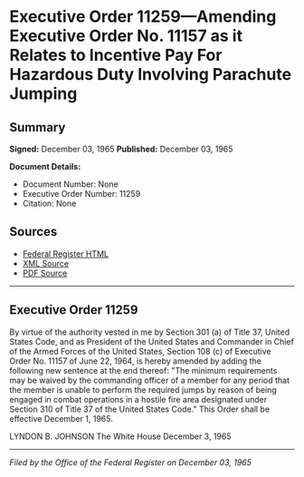 # Executive Order 11259—Amending Executive Order No. 11157 as it Relates to Incentive Pay For Hazardous Duty Involving Parachute Jumping

## Summary

**Signed:** December 03, 1965
**Published:** December 03, 1965

**Document Details:**
- Document Number: None
- Executive Order Number: 11259
- Citation: None

## Sources
- [Federal Register HTML](https://www.presidency.ucsb.edu/documents/executive-order-11259-amending-executive-order-no-11157-it-relates-incentive-pay-for)
- [XML Source](None)
- [PDF Source](None)

---

## Executive Order 11259

By virtue of the authority vested in me by Section 301 (a) of Title 37, United States Code, and as President of the United States and Commander in Chief of the Armed Forces of the United States, Section 108 (c) of Executive Order No. 11157 of June 22, 1964, is hereby amended by adding the following new sentence at the end thereof:
"The minimum requirements may be waived by the commanding officer of a member for any period that the member is unable to perform the required jumps by reason of being engaged in combat operations in a hostile fire area designated under Section 310 of Title 37 of the United States Code."
This Order shall be effective December 1, 1965.

LYNDON B. JOHNSON
The White House
December 3, 1965

---

*Filed by the Office of the Federal Register on December 03, 1965*
